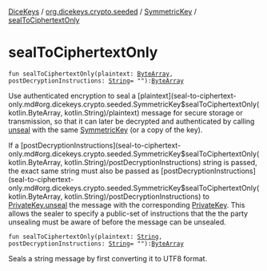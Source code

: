 [DiceKeys](../../index.md) / [org.dicekeys.crypto.seeded](../index.md) / [SymmetricKey](index.md) / [sealToCiphertextOnly](./seal-to-ciphertext-only.md)

# sealToCiphertextOnly

`fun sealToCiphertextOnly(plaintext: `[`ByteArray`](https://kotlinlang.org/api/latest/jvm/stdlib/kotlin/-byte-array/index.html)`, postDecryptionInstructions: `[`String`](https://kotlinlang.org/api/latest/jvm/stdlib/kotlin/-string/index.html)` = ""): `[`ByteArray`](https://kotlinlang.org/api/latest/jvm/stdlib/kotlin/-byte-array/index.html)

Use authenticated encryption to seal a [plaintext](seal-to-ciphertext-only.md#org.dicekeys.crypto.seeded.SymmetricKey$sealToCiphertextOnly(kotlin.ByteArray, kotlin.String)/plaintext) message for secure storage or
transmission, so that it can later be decrypted and authenticated by calling
[unseal](unseal.md) with the same [SymmetricKey](index.md) (or a copy of the key).

If a [postDecryptionInstructions](seal-to-ciphertext-only.md#org.dicekeys.crypto.seeded.SymmetricKey$sealToCiphertextOnly(kotlin.ByteArray, kotlin.String)/postDecryptionInstructions) string is passed,
the exact same string must also be passed as [postDecryptionInstructions](seal-to-ciphertext-only.md#org.dicekeys.crypto.seeded.SymmetricKey$sealToCiphertextOnly(kotlin.ByteArray, kotlin.String)/postDecryptionInstructions)
to [PrivateKey.unseal](../-private-key/unseal.md) the message with the corresponding [PrivateKey](../-private-key/index.md).
This allows the sealer to specify a public-set of instructions that the the party
unsealing must be aware of before the message can be unsealed.

`fun sealToCiphertextOnly(plaintext: `[`String`](https://kotlinlang.org/api/latest/jvm/stdlib/kotlin/-string/index.html)`, postDecryptionInstructions: `[`String`](https://kotlinlang.org/api/latest/jvm/stdlib/kotlin/-string/index.html)` = ""): `[`ByteArray`](https://kotlinlang.org/api/latest/jvm/stdlib/kotlin/-byte-array/index.html)

Seals a string message by first converting it to UTF8 format.

